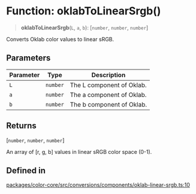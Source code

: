 # Function: oklabToLinearSrgb()

> **oklabToLinearSrgb**(`L`, `a`, `b`): [`number`, `number`, `number`]

Converts Oklab color values to linear sRGB.

## Parameters

| Parameter | Type | Description |
| ------ | ------ | ------ |
| `L` | `number` | The L component of Oklab. |
| `a` | `number` | The a component of Oklab. |
| `b` | `number` | The b component of Oklab. |

## Returns

[`number`, `number`, `number`]

An array of [r, g, b] values in linear sRGB color space (0-1).

## Defined in

[packages/color-core/src/conversions/components/oklab-linear-srgb.ts:10](https://github.com/iamlite/color-core-mono-test/blob/d94d70fcd3b8bc32b54a8388048088ead1ff133f/packages/color-core/src/conversions/components/oklab-linear-srgb.ts#L10)
